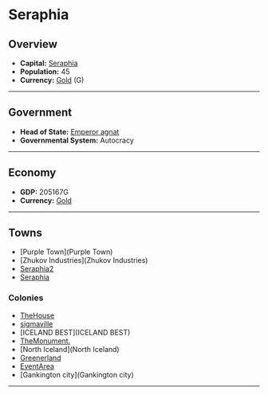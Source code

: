 # Seraphia

## Overview

- **Capital:** [Seraphia](Seraphia)
- **Population:** 45
- **Currency:** [Gold](Gold) (G)

---

## Government

- **Head of State:** [Emperor agnat](agnat)
- **Governmental System:** Autocracy

---

## Economy

- **GDP:** 205167G
- **Currency:** [Gold](Gold)

---

## Towns

- [Purple Town](Purple Town)
- [Zhukov Industries](Zhukov Industries)
- [Seraphia2](Seraphia2)
- [Seraphia](Seraphia)

### Colonies

- [TheHouse](TheHouse)
- [sigmaville](sigmaville)
- [ICELAND BEST](ICELAND BEST)
- [TheMonument.](TheMonument.)
- [North Iceland](North Iceland)
- [Greenerland](Greenerland)
- [EventArea](EventArea)
- [Gankington city](Gankington city)

---